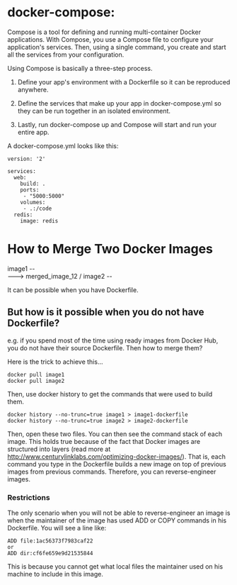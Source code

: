 


# docker-compose:

Compose is a tool for defining and running multi-container Docker applications. With Compose, you use a Compose file to configure your application's services. Then, using a single command, you create and start all the services from your configuration.

Using Compose is basically a three-step process.

1. Define your app's environment with a Dockerfile so it can be reproduced anywhere.

2. Define the services that make up your app in docker-compose.yml so they can be run together in an isolated environment.

3. Lastly, run docker-compose up and Compose will start and run your entire app.

A docker-compose.yml looks like this:

```
version: '2'

services:
  web:
    build: .
    ports:
     - "5000:5000"
    volumes:
     - .:/code
  redis:
    image: redis
```

# How to Merge Two Docker Images

image1 --
            \
             ---> merged_image_12
            /
image2 --


It can be possible when you have Dockerfile.

## But how is it possible when you do not have Dockerfile?
e.g. if you spend most of the time using ready images from Docker Hub, you do not have their source Dockerfile. Then how to merge them?

Here is the trick to achieve this...

```
docker pull image1
docker pull image2
```

Then, use docker history to get the commands that were used to build them.

```
docker history --no-trunc=true image1 > image1-dockerfile
docker history --no-trunc=true image2 > image2-dockerfile
```

Then, open these two files. You can then see the command stack of each image. This holds true because of the fact that Docker images are structured into layers (read more at http://www.centurylinklabs.com/optimizing-docker-images/). That is, each command you type in the Dockerfile builds a new image on top of previous images from previous commands. Therefore, you can reverse-engineer images.

### Restrictions

The only scenario when you will not be able to reverse-engineer an image is when the maintainer of the image has used ADD or COPY commands in his Dockerfile. You will see a line like:

```
ADD file:1ac56373f7983caf22
or 
ADD dir:cf6fe659e9d21535844
```

This is because you cannot get what local files the maintainer used on his machine to include in this image.


